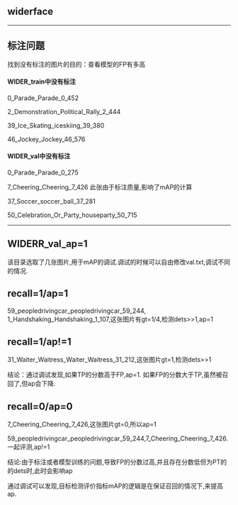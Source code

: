 ## widerface



-------------------------------------------------------

## 标注问题

找到没有标注的图片的目的：查看模型的FP有多高

#### WIDER_train中没有标注

0_Parade_Parade_0_452

2_Demonstration_Political_Rally_2_444

39_Ice_Skating_iceskiing_39_380

46_Jockey_Jockey_46_576

#### WIDER_val中没有标注

0_Parade_Parade_0_275

7_Cheering_Cheering_7_426  此张由于标注质量,影响了mAP的计算

37_Soccer_soccer_ball_37_281

50_Celebration_Or_Party_houseparty_50_715

----------------------------------------------------------

## WIDERR_val_ap=1

该目录选取了几张图片,用于mAP的调试.调试的时候可以自由修改val.txt,调试不同的情况.

## recall=1/ap=1

59_peopledrivingcar_peopledrivingcar_59_244,
1_Handshaking_Handshaking_1_107,这张图片有gt=1/4,检测dets>>1,ap=1

## recall=1/ap!=1

31_Waiter_Waitress_Waiter_Waitress_31_212,这张图片gt=1,检测dets>>1

结论：通过调试发现,如果TP的分数高于FP,ap=1. 如果FP的分数大于TP,虽然被召回了,但ap会下降.

## recall=0/ap=0

7_Cheering_Cheering_7_426,这张图片gt=0,所以ap=1

59_peopledrivingcar_peopledrivingcar_59_244,7_Cheering_Cheering_7_426.一起评测,ap!=1

结论:由于标注或者模型训练的问题,导致FP的分数过高,并且存在分数低但为PT的的dets时,此时会影响ap

通过调试可以发现,目标检测评价指标mAP的逻辑是在保证召回的情况下,来提高ap.




